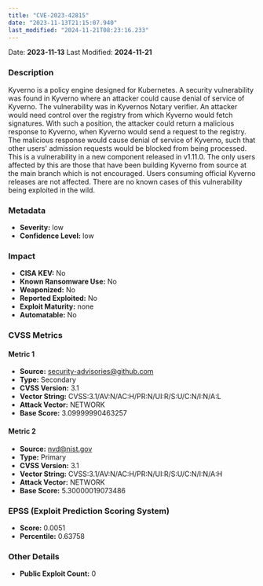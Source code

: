 ```yaml
---
title: "CVE-2023-42815"
date: "2023-11-13T21:15:07.940"
last_modified: "2024-11-21T08:23:16.233"
---
```


Date: **2023-11-13** Last Modified: **2024-11-21**

### Description  
Kyverno is a policy engine designed for Kubernetes. A security vulnerability was found in Kyverno where an attacker could cause denial of service of Kyverno. The vulnerability was in Kyvernos Notary verifier. An attacker would need control over the registry from which Kyverno would fetch signatures. With such a position, the attacker could return a malicious response to Kyverno, when Kyverno would send a request to the registry. The malicious response would cause denial of service of Kyverno, such that other users' admission requests would be blocked from being processed. This is a vulnerability in a new component released in v1.11.0. The only users affected by this are those that have been building Kyverno from source at the main branch which is not encouraged. Users consuming official Kyverno releases are not affected. There are no known cases of this vulnerability being exploited in the wild.

### Metadata  
- **Severity:** low
- **Confidence Level:** low

### Impact  
- **CISA KEV:** No
- **Known Ransomware Use:** No
- **Weaponized:** No
- **Reported Exploited:** No
- **Exploit Maturity:** none
- **Automatable:** No

### CVSS Metrics  

#### Metric 1
- **Source:** security-advisories@github.com
- **Type:** Secondary
- **CVSS Version:** 3.1
- **Vector String:** CVSS:3.1/AV:N/AC:H/PR:N/UI:R/S:U/C:N/I:N/A:L
- **Attack Vector:** NETWORK
- **Base Score:** 3.09999990463257

#### Metric 2
- **Source:** nvd@nist.gov
- **Type:** Primary
- **CVSS Version:** 3.1
- **Vector String:** CVSS:3.1/AV:N/AC:H/PR:N/UI:R/S:U/C:N/I:N/A:H
- **Attack Vector:** NETWORK
- **Base Score:** 5.30000019073486


### EPSS (Exploit Prediction Scoring System)  
- **Score:** 0.0051
- **Percentile:** 0.63758

### Other Details  
- **Public Exploit Count:** 0
